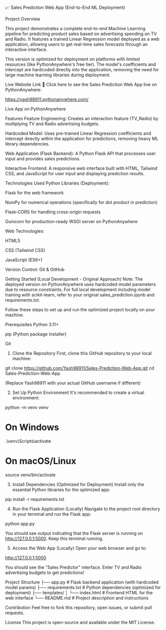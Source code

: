 📈 Sales Prediction Web App (End-to-End ML Deployment)

Project Overview


This project demonstrates a complete end-to-end Machine Learning pipeline for predicting product sales based on advertising spending on TV and Radio. It features a trained Linear Regression model deployed as a web application, allowing users to get real-time sales forecasts through an interactive interface.

This version is optimized for deployment on platforms with limited resources (like PythonAnywhere's free tier). The model's coefficients and intercept are hardcoded directly into the application, removing the need for large machine learning libraries during deployment.

Live Website Link 🎉
Click here to see the Sales Prediction Web App live on PythonAnywhere:

https://yash98911.pythonanywhere.com/

Live App on PythonAnywhere


Features
Feature Engineering: Creates an interaction feature (TV_Radio) by multiplying TV and Radio advertising budgets.

Hardcoded Model: Uses pre-trained Linear Regression coefficients and intercept directly within the application for predictions, removing heavy ML library dependencies.

Web Application (Flask Backend): A Python Flask API that processes user input and provides sales predictions.

Interactive Frontend: A responsive web interface built with HTML, Tailwind CSS, and JavaScript for user input and displaying prediction results.

Technologies Used
Python Libraries (Deployment):

Flask for the web framework

NumPy for numerical operations (specifically for dot product in prediction)

Flask-CORS for handling cross-origin requests

Gunicorn for production-ready WSGI server on PythonAnywhere

Web Technologies:

HTML5

CSS (Tailwind CSS)

JavaScript (ES6+)

Version Control: Git & GitHub

Getting Started (Local Development - Original Approach)
Note: The deployed version on PythonAnywhere uses hardcoded model parameters due to resource constraints. For full local development including model training with scikit-learn, refer to your original sales_prediction.ipynb and requirements.txt.

Follow these steps to set up and run the optimized project locally on your machine.

Prerequisites
Python 3.11+

pip (Python package installer)

Git

1. Clone the Repository
First, clone this GitHub repository to your local machine:

git clone https://github.com/Yash98911/Sales-Prediction-Web-App.git
cd Sales-Prediction-Web-App

(Replace Yash98911 with your actual GitHub username if different)

2. Set Up Python Environment
It's recommended to create a virtual environment:

python -m venv venv
# On Windows
.\venv\Scripts\activate
# On macOS/Linux
source venv/bin/activate

3. Install Dependencies (Optimized for Deployment)
Install only the essential Python libraries for the optimized app:

pip install -r requirements.txt

4. Run the Flask Application (Locally)
Navigate to the project root directory in your terminal and run the Flask app:

python app.py

You should see output indicating that the Flask server is running on http://127.0.0.1:5000. Keep this terminal running.

5. Access the Web App (Locally)
Open your web browser and go to:

http://127.0.0.1:5000

You should see the "Sales Predictor" interface. Enter TV and Radio advertising budgets to get predictions!

Project Structure
├── app.py                      # Flask backend application (with hardcoded model params)
├── requirements.txt            # Python dependencies (optimized for deployment)
├── templates/
│   └── index.html              # Frontend HTML for the web interface
└── README.md                   # Project description and instructions

Contribution
Feel free to fork this repository, open issues, or submit pull requests.

License
This project is open-source and available under the MIT License.
